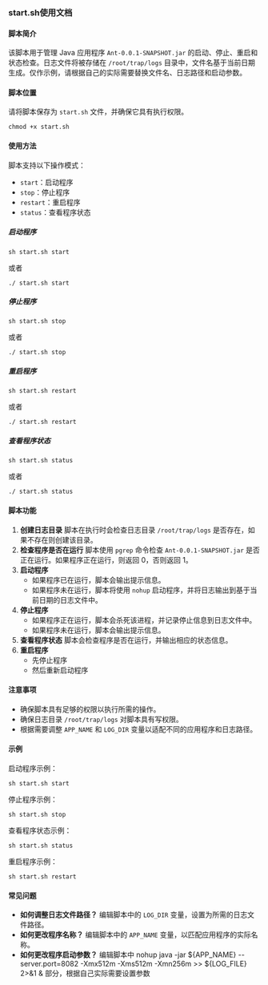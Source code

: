 ### start.sh使用文档

#### 脚本简介

该脚本用于管理 Java 应用程序 `Ant-0.0.1-SNAPSHOT.jar` 的启动、停止、重启和状态检查。日志文件将被存储在 `/root/trap/logs` 目录中，文件名基于当前日期生成。仅作示例，请根据自己的实际需要替换文件名、日志路径和启动参数。

#### 脚本位置

请将脚本保存为 `start.sh` 文件，并确保它具有执行权限。

```
chmod +x start.sh
```

#### 使用方法

脚本支持以下操作模式：

- `start`：启动程序
- `stop`：停止程序
- `restart`：重启程序
- `status`：查看程序状态

##### 启动程序

```
sh start.sh start
```

或者

```
./ start.sh start
```

##### 停止程序

```
sh start.sh stop
```

或者

```
./ start.sh stop
```

##### 重启程序

```
sh start.sh restart
```

或者

```
./ start.sh restart
```

##### 查看程序状态

```
sh start.sh status
```

或者

```
./ start.sh status
```

#### 脚本功能

1. **创建日志目录**
   脚本在执行时会检查日志目录 `/root/trap/logs` 是否存在，如果不存在则创建该目录。
2. **检查程序是否在运行**
   脚本使用 `pgrep` 命令检查 `Ant-0.0.1-SNAPSHOT.jar` 是否正在运行。如果程序正在运行，则返回 0，否则返回 1。
3. **启动程序**
   - 如果程序已在运行，脚本会输出提示信息。
   - 如果程序未在运行，脚本将使用 `nohup` 启动程序，并将日志输出到基于当前日期的日志文件中。
4. **停止程序**
   - 如果程序正在运行，脚本会杀死该进程，并记录停止信息到日志文件中。
   - 如果程序未在运行，脚本会输出提示信息。
5. **查看程序状态**
   脚本会检查程序是否在运行，并输出相应的状态信息。
6. **重启程序**
   - 先停止程序
   - 然后重新启动程序

#### 注意事项

- 确保脚本具有足够的权限以执行所需的操作。
- 确保日志目录 `/root/trap/logs` 对脚本具有写权限。
- 根据需要调整 `APP_NAME` 和 `LOG_DIR` 变量以适配不同的应用程序和日志路径。

#### 示例

启动程序示例：

```
sh start.sh start
```

停止程序示例：

```
sh start.sh stop
```

查看程序状态示例：

```
sh start.sh status
```

重启程序示例：

```
sh start.sh restart
```

#### 常见问题

- **如何调整日志文件路径？**
  编辑脚本中的 `LOG_DIR` 变量，设置为所需的日志文件路径。
- **如何更改程序名称？**
  编辑脚本中的 `APP_NAME` 变量，以匹配应用程序的实际名称。
- **如何更改程序启动参数？**
  编辑脚本中 nohup java -jar ${APP_NAME} --server.port=8082 -Xmx512m -Xms512m -Xmn256m >> ${LOG_FILE} 2>&1 &   部分，根据自己实际需要设置参数

